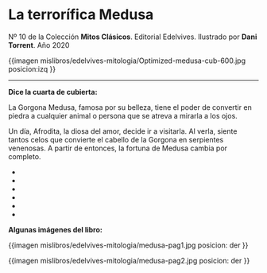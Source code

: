 # La terrorífica Medusa
Nº 10 de la Colección **Mitos Clásicos**. Editorial Edelvives. Ilustrado por **Dani Torrent**. Año 2020

{{imagen mislibros/edelvives-mitologia/Optimized-medusa-cub-600.jpg posicion:izq }}



---

**Dice la cuarta de cubierta:**



La Gorgona Medusa, famosa por su belleza, tiene el poder de convertir en piedra a cualquier animal o persona que se atreva a mirarla a los ojos. 

Un día, Afrodita, la diosa del amor, decide ir a visitarla. Al verla, siente tantos celos que convierte el cabello de la Gorgona en serpientes venenosas. A partir de entonces, la fortuna de Medusa cambia por completo. 

*

*

*

*

*

*
**Algunas imágenes del libro:**



{{imagen mislibros/edelvives-mitologia/medusa-pag1.jpg posicion: der }}

{{imagen mislibros/edelvives-mitologia/medusa-pag2.jpg posicion: der }}

